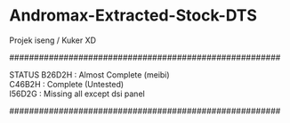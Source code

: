 # Andromax-Extracted-Stock-DTS
Projek iseng / Kuker XD

#######################################################

STATUS
B26D2H : Almost Complete (meibi) <br>
C46B2H : Complete (Untested) <br>
I56D2G : Missing all except dsi panel <br>

#######################################################
